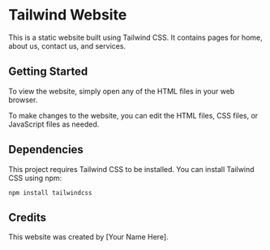 # Tailwind Website

This is a static website built using Tailwind CSS. It contains pages for home, about us, contact us, and services.

## Getting Started

To view the website, simply open any of the HTML files in your web browser.

To make changes to the website, you can edit the HTML files, CSS files, or JavaScript files as needed.

## Dependencies

This project requires Tailwind CSS to be installed. You can install Tailwind CSS using npm:

```
npm install tailwindcss
```

## Credits

This website was created by [Your Name Here].